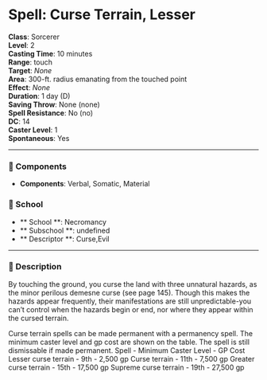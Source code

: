 
# Spell: Curse Terrain, Lesser
**Class**: Sorcerer  
**Level**: 2  
**Casting Time**: 10 minutes  
**Range**: touch  
**Target**: _None_  
**Area**: 300-ft. radius emanating from the touched point  
**Effect**: _None_  
**Duration**: 1 day (D)  
**Saving Throw**: None (none)  
**Spell Resistance**: No (no)  
**DC**: 14  
**Caster Level**: 1  
**Spontaneous**: Yes

---

### 🔮 Components
- **Components**: Verbal, Somatic, Material

### 🏫 School
- ** School **: Necromancy
- ** Subschool **: undefined
- ** Descriptor **: Curse,Evil
---

### 📜 Description
By touching the ground, you curse the land with three unnatural hazards, as the minor perilous demesne curse (see page 145). Though this makes the hazards appear frequently, their manifestations are still unpredictable-you can’t control when the hazards begin or end, nor where they appear within the cursed terrain.

Curse terrain spells can be made permanent with a permanency spell. The minimum caster level and gp cost are shown on the table. The spell is still dismissable if made permanent.
Spell - Minimum Caster Level - GP Cost
Lesser curse terrain - 9th - 2,500 gp
Curse terrain - 11th - 7,500 gp
Greater curse terrain - 15th - 17,500 gp
Supreme curse terrain - 19th - 27,500 gp
